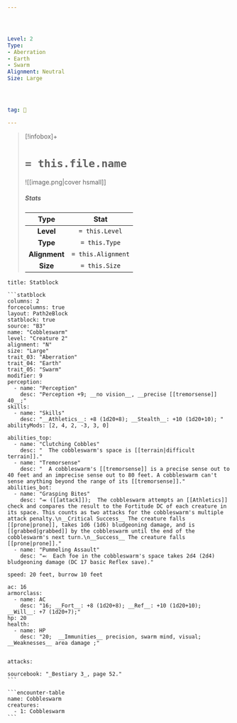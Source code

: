 ```yaml
---




Level: 2
Type:
- Aberration
- Earth
- Swarm
Alignment: Neutral
Size: Large




tag: 👹

---
```


> [!infobox]+
> #  `= this.file.name`
> ![[image.png|cover hsmall]]
> ##### Stats
> Type | Stat |
> :---:|:---:|
> **Level** | `= this.Level` |
> **Type** | `= this.Type` |
> **Alignment** | `= this.Alignment` |
> **Size** | `= this.Size` |



````ad-info
title: Statblock

```statblock
columns: 2
forcecolumns: true
layout: Path2eBlock
statblock: true
source: "B3"
name: "Cobbleswarm"
level: "Creature 2"
alignment: "N"
size: "Large"
trait_03: "Aberration"
trait_04: "Earth"
trait_05: "Swarm"
modifier: 9
perception:
  - name: "Perception"
    desc: "Perception +9; __no vision__, __precise [[tremorsense]] 40__;"
skills:
  - name: "Skills"
    desc: "__Athletics__: +8 (1d20+8); __Stealth__: +10 (1d20+10); "
abilityMods: [2, 4, 2, -3, 3, 0]

abilities_top:
  - name: "Clutching Cobbles"
    desc: "  The cobbleswarm's space is [[terrain|difficult terrain]]."
  - name: "Tremorsense"
    desc: "  A cobbleswarm's [[tremorsense]] is a precise sense out to 40 feet and an imprecise sense out to 80 feet. A cobbleswarm can't sense anything beyond the range of its [[tremorsense]]."
abilities_bot:
  - name: "Grasping Bites"
    desc: "⬺ ([[attack]]);  The cobbleswarm attempts an [[Athletics]] check and compares the result to the Fortitude DC of each creature in its space. This counts as two attacks for the cobbleswarm's multiple attack penalty.\n__Critical Success__ The creature falls [[prone|prone]], takes 1d6 (1d6) bludgeoning damage, and is [[grabbed|grabbed]] by the cobbleswarm until the end of the cobbleswarm's next turn.\n__Success__ The creature falls [[prone|prone]]."
  - name: "Pummeling Assault"
    desc: "⬻  Each foe in the cobbleswarm's space takes 2d4 (2d4) bludgeoning damage (DC 17 basic Reflex save)."

speed: 20 feet, burrow 10 feet

ac: 16
armorclass:
  - name: AC
    desc: "16; __Fort__: +8 (1d20+8); __Ref__: +10 (1d20+10); __Will__: +7 (1d20+7);"
hp: 20
health:
  - name: HP
    desc: "20;  __Immunities__ precision, swarm mind, visual; __Weaknesses__ area damage ;"


attacks:

sourcebook: "_Bestiary 3_, page 52."
```

```encounter-table
name: Cobbleswarm
creatures:
  - 1: Cobbleswarm
```

````


